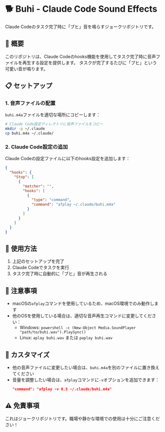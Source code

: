 # 🐕 Buhi - Claude Code Sound Effects

Claude Codeのタスク完了時に「ブヒ」音を鳴らすジョークリポジトリです。

## 🎵 概要

このリポジトリは、Claude Codeのhooks機能を使用してタスク完了時に音声ファイルを再生する設定を提供します。
タスクが完了するたびに「ブヒ」という可愛い音が鳴ります。

## 📋 セットアップ

### 1. 音声ファイルの配置

`buhi.m4a`ファイルを適切な場所にコピーします：

```bash
# Claude Code設定ディレクトリに音声ファイルをコピー
mkdir -p ~/.claude
cp buhi.m4a ~/.claude/
```

### 2. Claude Code設定の追加

Claude Codeの設定ファイルに以下のhooks設定を追加します：

```json
{
  "hooks": {
    "Stop": [
      {
        "matcher": "",
        "hooks": [
          {
            "type": "command",
            "command": "afplay ~/.claude/buhi.m4a"
          }
        ]
      }
    ]
  }
}
```

## 🚀 使用方法

1. 上記のセットアップを完了
2. Claude Codeでタスクを実行
3. タスク完了時に自動的に「ブヒ」音が再生される

## 📝 注意事項

- macOSの`afplay`コマンドを使用しているため、macOS環境でのみ動作します
- 他のOSを使用している場合は、適切な音声再生コマンドに変更してください：
  - Windows: `powershell -c (New-Object Media.SoundPlayer "path/to/buhi.wav").PlaySync()`
  - Linux: `aplay buhi.wav` または `paplay buhi.wav`

## 🎉 カスタマイズ

- 他の音声ファイルに変更したい場合は、`buhi.m4a`を別のファイルに置き換えてください
- 音量を調整したい場合は、`afplay`コマンドに`-v`オプションを追加できます：
  ```json
  "command": "afplay -v 0.5 ~/.claude/buhi.m4a"
  ```

## ⚠️ 免責事項

これはジョークリポジトリです。職場や静かな環境での使用は十分にご注意ください！
